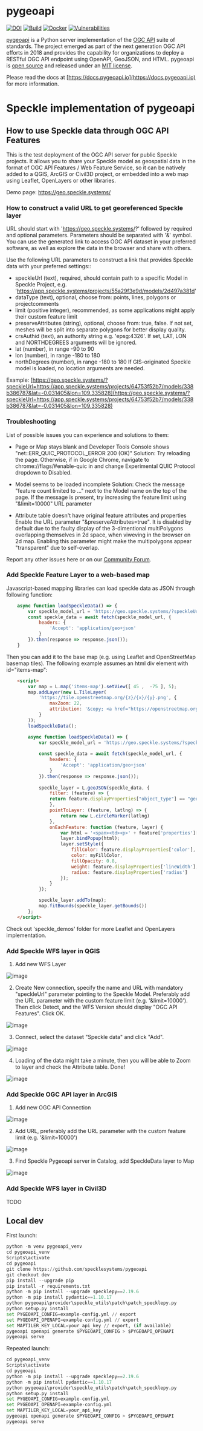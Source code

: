 # pygeoapi

[![DOI](https://zenodo.org/badge/121585259.svg)](https://zenodo.org/badge/latestdoi/121585259)
[![Build](https://github.com/geopython/pygeoapi/actions/workflows/main.yml/badge.svg)](https://github.com/geopython/pygeoapi/actions/workflows/main.yml)
[![Docker](https://github.com/geopython/pygeoapi/actions/workflows/containers.yml/badge.svg)](https://github.com/geopython/pygeoapi/actions/workflows/containers.yml)
[![Vulnerabilities](https://github.com/geopython/pygeoapi/actions/workflows/vulnerabilities.yml/badge.svg)](https://github.com/geopython/pygeoapi/actions/workflows/vulnerabilities.yml)

[pygeoapi](https://pygeoapi.io) is a Python server implementation of the [OGC API](https://ogcapi.ogc.org) suite of standards. The project emerged as part of the next generation OGC API efforts in 2018 and provides the capability for organizations to deploy a RESTful OGC API endpoint using OpenAPI, GeoJSON, and HTML. pygeoapi is [open source](https://opensource.org/) and released under an [MIT license](https://github.com/geopython/pygeoapi/blob/master/LICENSE.md).

Please read the docs at [https://docs.pygeoapi.io](https://docs.pygeoapi.io) for more information.

# Speckle implementation of pygeoapi

## How to use Speckle data through OGC API Features

This is the test deployment of the OGC API server for public Speckle projects. It allows you to share your Speckle model as geospatial data in the format of OGC API Features / Web Feature Service, so it can be natively added to a QGIS, ArcGIS or Civil3D project, or embedded into a web map using Leaflet, OpenLayers or other libraries. 

Demo page: https://geo.speckle.systems/ 

### How to construct a valid URL to get georeferenced Speckle layer
URL should start with 'https://geo.speckle.systems/?' followed by required and optional parameters. Parameters should be separated with '&' symbol. You can use the generated link to access OGC API dataset in your preferred software, as well as explore the data in the browser and share with others. 

Use the following URL parameters to construct a link that provides Speckle data with your preferred settings::
 - speckleUrl (text), required, should contain path to a specific Model in Speckle Project, e.g. 'https://app.speckle.systems/projects/55a29f3e9d/models/2d497a381d'
 - dataType (text), optional, choose from: points, lines, polygons or projectcomments
 - limit (positive integer), recommended, as some applications might apply their custom feature limit
 - preserveAttributes (string), optional, choose from: true, false. If not set, meshes will be split into separate polygons for better display quality.
 - crsAuthid (text), an authority string e.g. 'epsg:4326'. If set, LAT, LON and NORTHDEGREES arguments will be ignored.
 - lat (number), in range -90 to 90
 - lon (number), in range -180 to 180
 - northDegrees (number), in range -180 to 180
If GIS-originated Speckle model is loaded, no location arguments are needed.  

Example: [https://geo.speckle.systems/?speckleUrl=https://app.speckle.systems/projects/64753f52b7/models/338b386787&lat=-0.031405&lon=109.335828](https://geo.speckle.systems/?speckleUrl=https://app.speckle.systems/projects/64753f52b7/models/338b386787&lat=-0.031405&lon=109.335828)


### Troubleshooting

List of possible issues you can experience and solutions to them:

- Page or Map stays blank and Developer Tools Console shows "net::ERR_QUIC_PROTOCOL_ERROR 200 (OK)"
Solution: Try reloading the page. Otherwise, if in Google Chrome, navigate to chrome://flags/#enable-quic in and change Experimental QUIC Protocol dropdown to Disabled.

- Model seems to be loaded incomplete
Solution: Check the message "feature count limited to ..." next to the Model name on the top of the page. If the message is present, try increasing the feature limit using "&limit=10000" URL parameter

- Attribute table doesn't have original feature attributes and properties
Enable the URL parameter "&preserveAttributes=true". It is disabled by default due to the faulty display of the 3-dimentional multiPolygons overlapping themselves in 2d space, when viweving in the browser on 2d map. Enabling this parameter might make the multipolygons appear "transparent" due to self-overlap. 

Report any other issues here or on our [Community Forum](https://speckle.community/).

### Add Speckle Feature Layer to a web-based map

Javascript-based mapping libraries can load speckle data as JSON through following function: 

```javascript
    async function loadSpeckleData() => {
        var speckle_model_url = 'https://geo.speckle.systems/?speckleUrl=https://app.speckle.systems/projects/344f803f81/models/5582ab673e&datatype=polygons';
        const speckle_data = await fetch(speckle_model_url, {
            headers: {
                'Accept': 'application/geo+json'
            }
        }).then(response => response.json());
    }
```

Then you can add it to the base map (e.g. using Leaflet and OpenStreetMap basemap tiles). The following example assumes an html div element with id="items-map":

```html
    <script>
        var map = L.map('items-map').setView([ 45 ,  -75 ], 5);
        map.addLayer(new L.TileLayer(
            'https://tile.openstreetmap.org/{z}/{x}/{y}.png', {
                maxZoom: 22,
                attribution: '&copy; <a href="https://openstreetmap.org/copyright">OpenStreetMap contributors</a> &copy; Data: <a href="https://speckle.systems/">Speckle Systems</a>'
            }
        ));
        loadSpeckleData();

        async function loadSpeckleData() => {
            var speckle_model_url = 'https://geo.speckle.systems/?speckleUrl=https://app.speckle.systems/projects/344f803f81/models/5582ab673e&datatype=polygons';
            
            const speckle_data = await fetch(speckle_model_url, {
                headers: {
                    'Accept': 'application/geo+json'
                }
            }).then(response => response.json());
            
            speckle_layer = L.geoJSON(speckle_data, {
                filter: (feature) => {
                return feature.displayProperties["object_type"] == "geometry"
                },
                pointToLayer: (feature, latlng) => {
                    return new L.circleMarker(latlng)            
                },
                onEachFeature: function (feature, layer) {
                    var html = '<span><td><p>' + feature['properties']['speckle_type'] + '</p></td></span>';
                    layer.bindPopup(html);
                    layer.setStyle({
                        fillColor: feature.displayProperties['color'],
                        color: myFillColor,
                        fillOpacity: 0.8,
                        weight: feature.displayProperties['lineWidth'],
                        radius: feature.displayProperties['radius']
                    });
                }
            });

            speckle_layer.addTo(map);
            map.fitBounds(speckle_layer.getBounds())
        };
    </script>
```

Check out 'speckle_demos' folder for more Leaflet and OpenLayers implementation.

### Add Speckle WFS layer in QGIS
1. Add new WFS Layer

![image](https://github.com/user-attachments/assets/ea168853-dc97-43bf-b9f2-4d0244addb01)

2. Create New connection, specify the name and URL with mandatory "speckleUrl" parameter pointing to the Speckle Model. Preferably add the URL parameter with the custom feature limit (e.g. '&limit=10000'). Then click Detect, and the WFS Version should display "OGC API Features". Click OK.

![image](https://github.com/user-attachments/assets/8bf9f164-bdb1-455e-8298-f0c1d5dd324d)

3. Connect, select the dataset "Speckle data" and click "Add".

![image](https://github.com/user-attachments/assets/73c97729-f3b3-4192-a4cf-667ba147fc6f)

4. Loading of the data might take a minute, then you will be able to Zoom to layer and check the Attribute table. Done! 

![image](https://github.com/user-attachments/assets/0708c64e-b063-4f55-b9f4-e791fc32da95)


### Add Speckle OGC API layer in ArcGIS

1. Add new OGC API Connection

![image](https://github.com/user-attachments/assets/8ae33828-93de-428d-81f8-c6115bf05d72)

2. Add URL, preferably add the URL parameter with the custom feature limit (e.g. '&limit=10000')

![image](https://github.com/user-attachments/assets/37f52ad5-b312-4292-b760-fb8c4091a45f)

3. Find Speckle Pygeoapi server in Catalog, add SpeckleData layer to Map

![image](https://github.com/user-attachments/assets/9e8461c6-a3f3-4d4c-8777-1e17f2a2f528)


### Add Speckle WFS layer in Civil3D

TODO

## Local dev
First launch:
```python
python -m venv pygeoapi_venv
cd pygeoapi_venv
Scripts\activate
cd pygeoapi
git clone https://github.com/specklesystems/pygeoapi
git checkout dev
pip install --upgrade pip
pip install -r requirements.txt
python -m pip install --upgrade specklepy==2.19.6
python -m pip install pydantic==1.10.17
python pygeoapi\provider\speckle_utils\patch\patch_specklepy.py
python setup.py install
set PYGEOAPI_CONFIG=example-config.yml // export
set PYGEOAPI_OPENAPI=example-config.yml // export
set MAPTILER_KEY_LOCAL=your_api_key // export, (if available)
pygeoapi openapi generate $PYGEOAPI_CONFIG > $PYGEOAPI_OPENAPI
pygeoapi serve
```

Repeated launch:
```python
cd pygeoapi_venv
Scripts\activate
cd pygeoapi
python -m pip install --upgrade specklepy==2.19.6
python -m pip install pydantic==1.10.17
python pygeoapi\provider\speckle_utils\patch\patch_specklepy.py
python setup.py install
set PYGEOAPI_CONFIG=example-config.yml
set PYGEOAPI_OPENAPI=example-config.yml
set MAPTILER_KEY_LOCAL=your_api_key
pygeoapi openapi generate $PYGEOAPI_CONFIG > $PYGEOAPI_OPENAPI
pygeoapi serve

```

